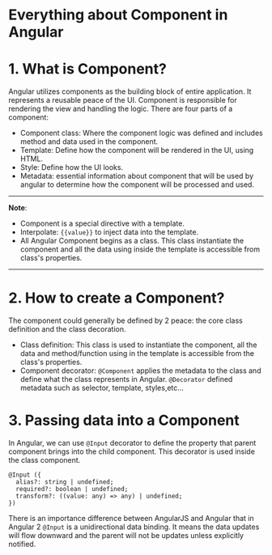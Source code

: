 # Everything about Component in Angular

# 1. What is Component?
Angular utilizes components as the building block of entire application. It represents a reusable peace of the UI. Component is responsible for rendering the view and handling the logic. There are four parts of a component:

  - Component class: Where the component logic was defined and includes method and data used in the component.
  - Template: Define how the component will be rendered in the UI, using HTML.
  - Style: Define how the UI looks.
  - Metadata: essential information about component that will be used by angular to determine how the component will be processed and used.

----
**Note**: 
  - Component is a special directive with a template.
  - Interpolate: `{{value}}` to inject data into the template.
  - All Angular Component begins as a class. This class instantiate the component and all the data using inside the template is accessible from class's properties.
---


# 2. How to create a Component?
The component could generally be defined by 2 peace: the core class definition and the class decoration.

  - Class definition: This class is used to instantiate the component, all the data and method/function using in the template is accessible from the class's properties.
  - Component decorator: `@Component` applies the metadata to the class and define what the class represents in Angular. `@Decorator` defined metadata such as selector, template, styles,etc...

# 3. Passing data into a Component
In Angular, we can use `@Input` decorator to define the property that parent component brings into the child component. This decorator is used inside the class component.
```
@Input ({
  alias?: string | undefined;
  required?: boolean | undefined;
  transform?: ((value: any) => any) | undefined;
})
```

There is an importance difference between AngularJS and Angular that in Angular 2 `@Input` is a unidirectional data binding. It means the data updates will flow downward and the parent will not be updates unless explicitly notified.

